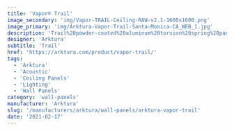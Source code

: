 ```yaml
---
title: 'Vapor® Trail'
image_secondary: 'img/Vapor-TRAIL-Ceiling-RAW-v2.1-1600x1600.png'
image_primary: 'img/Arktura-Vapor-Trail-Santa-Monica-CA_WEB_1.jpg'
description: 'Trail%20powder-coated%20aluminum%20torsion%20spring%20panels%20feature%20a%20linear%20design%20of%20multi-sized%20circles%2C%20creating%20a%20flowing%20effect%20designed%20to%20evoke%20emotion.%20Each%20line%20of%20larger%20circles%20tapers%20off%20with%20smaller%20circles%20to%20create%20a%20trail%20you%u2019ll%20want%20to%20follow%2C%20especially%20when%20paired%20with%20our%20integrated%20lighting%20backer.%20But%20if%20you%20don%u2019t%20want%20to%20hear%20people%20following%20the%20trail%2C%20add%20our%20Soft%20Sound%AE%20backer%20and%20reduce%20excess%20noise.'
designer: 'Arktura'
subtitle: 'Trail'
href: 'https://arktura.com/product/vapor-trail/'
tags:
  - 'Arktura'
  - 'Acoustic'
  - 'Ceiling Panels'
  - 'Lighting'
  - 'Wall Panels'
category: 'wall-panels'
manufacturer: 'Arktura'
slug: '/manufacturers/arktura/wall-panels/arktura-vapor-trail'
date: '2021-02-17'
---
```

